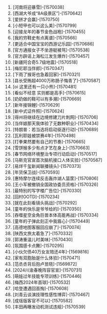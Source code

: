 
1. [河南将迎暴雪]-[1570038]
1. [西湖大爷成“8A级景区”]-[1570642]
1. [爱拼才会赢]-[1570750]
1. [小短甲也可以这么美]-[1570799]
1. [迎接龙年的春节金色战袍]-[1570455]
1. [我的穷鞋史有点离谱]-[1570566]
1. [更适合中国宝宝的西游记乐园]-[1570686]
1. [官方通报女子不坐游艇被骂]-[1570538]
1. [官方辟谣上海松江发生爆炸]-[1570457]
1. [新疆阿合奇5.7级地震]-[1570518]
1. [梅尼耶当伴郎]-[1570347]
1. [下雨了猴哥也急着回家]-[1570321]
1. [县长受贿超4000万称肠子悔青了]-[1570587]
1. [oi 这里还有一只小熊]-[1570481]
1. [看似不经意 实则都是高手]-[1570615]
1. [奶奶做的鞋可以有多潮]-[1570669]
1. [新年接锦鲤]-[1570629]
1. [新中式证件照]-[1570624]
1. [得州将继续在边境修建刀片刺网]-[1570706]
1. [当伴娘那天我体验了无数种职业]-[1570434]
1. [特朗普：若当选将启动驱逐行动]-[1570689]
1. [瓦利耶娃被禁赛4年]-[1570498]
1. [打拳果然要有自己的节奏]-[1570665]
1. [雪饼猴多少有点才艺在身上]-[1570663]
1. [春节网络环境整治专项行动启动]-[1570517]
1. [马斯克官宣首次脑机接口人体实验]-[1570567]
1. [易烊千玺新闻联播镜头]-[1570373]
1. [年货保卫战]-[1570593]
1. [惠特摩尔连续反击轰炸湖人篮筐]-[1570806]
1. [王小军被撤销全国政协委员资格]-[1570326]
1. [最特别的写字楼广告位]-[1570330]
1. [回村OOTD]-[1570234]
1. [就在此刻看镜头挑战]-[1570292]
1. [童年的快乐是爷爷给的]-[1570350]
1. [吞噬星空金角巨兽本体高能再战]-[1570334]
1. [童年的子弹此刻正中我眉心]-[1570449]
1. [高德地图客服回应崩了]-[1570074]
1. [陕西文旅太着急了]-[1570332]
1. [郭涛重温儿时美味]-[1570430]
1. [氛围感卡点舞]-[1570295]
1. [小伙欠债40万女友陪还4年]-[1569816]
1. [家有双胞胎是什么体验]-[1570471]
1. [范丞丞背后抱卢昱晓]-[1569872]
1. [2024川渝春晚阵容官宣]-[1570731]
1. [萌娃过年技能专项训练]-[1570446]
1. [梅西2024年首球]-[1570532]
1. [哈登遭遇回首掏]-[1570608]
1. [刘青云谈演技理性感性博弈]-[1570467]
1. [成瑶版客官不可以]-[1570582]
1. [丰田再曝发动机测试违规]-[1570539]